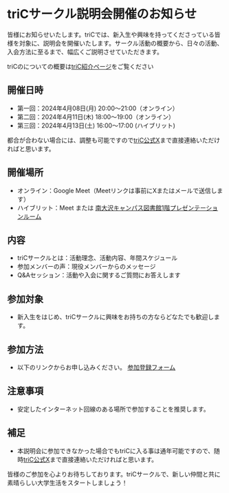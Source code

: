 # triCサークル説明会開催のお知らせ
皆様にお知らせいたします。triCでは、新入生や興味を持ってくださっている皆様を対象に、説明会を開催いたします。サークル活動の概要から、日々の活動、入会方法に至るまで、幅広くご説明させていただきます。

triCのについての概要は[triC紹介ページ](https://tric-tmu.github.io/triC/)をご覧ください

## 開催日時
- 第一回：2024年4月08日(月) 20:00～21:00（オンライン）
- 第二回：2024年4月11日(木) 18:00～19:00（オンライン）
- 第三回：2024年4月13日(土) 16:00～17:00 (ハイブリット)<!--GDSCの勉強会のあとにやっちゃう予定-->

都合が合わない場合には、調整も可能ですので[triC公式X](https://twitter.com/triC_PR)まで直接連絡いただければと思います。
## 開催場所
- オンライン：Google Meet（Meetリンクは事前にXまたはメールで送信します）
- ハイブリット：Meet または [南大沢キャンパス図書館1階プレゼンテーションルーム](https://www.lib.tmu.ac.jp/minami-osawa/guide.html)
## 内容
- triCサークルとは：活動理念、活動内容、年間スケジュール
- 参加メンバーの声：現役メンバーからのメッセージ
- Q&Aセッション：活動や入会に関するご質問にお答えします
## 参加対象
- 新入生をはじめ、triCサークルに興味をお持ちの方ならどなたでも歓迎します。
## 参加方法
- 以下のリンクからお申し込みください。
  [参加登録フォーム](後で準備する)
## 注意事項
- 安定したインターネット回線のある場所で参加することを推奨します。
## 補足
- 本説明会に参加できなかった場合でもtriCに入る事は通年可能ですので、随時[triC公式X](https://twitter.com/triC_PR)まで直接連絡いただければと思います。

皆様のご参加を心よりお待ちしております。triCサークルで、新しい仲間と共に素晴らしい大学生活をスタートしましょう！
